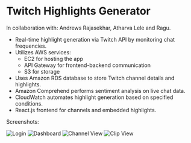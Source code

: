# Twitch Highlights Generator
In collaboration with: Andrews Rajasekhar, Atharva Lele and Ragu.

- Real-time highlight generation via Twitch API by monitoring chat frequencies.
- Utilizes AWS services:
  - EC2 for hosting the app
  - API Gateway for frontend-backend communication
  - S3 for storage
- Uses Amazon RDS database to store Twitch channel details and highlights.
- Amazon Comprehend performs sentiment analysis on live chat data.
- CloudWatch automates highlight generation based on specified conditions.
- React.js frontend for channels and embedded highlights.

Screenshots:

![Login](https://drive.google.com/uc?export=download&id=1IEdXVUEsLlzZ5QUWJ4K9VXkLaJLaP6AW)
![Dashboard](https://drive.google.com/uc?export=download&id=1ILB77cvv-zyUA_tnEqmNY1fO7sxg-sny)
![Channel View](https://drive.google.com/uc?export=download&id=1IIO1OgXeFIoAvImCTv4hUQqXU5EVw2Dy)
![Clip View](https://drive.google.com/uc?export=download&id=1IK80P0s-I6Z098N9tkLk9SZRMbS4Liu5)
